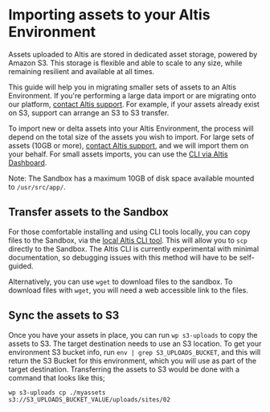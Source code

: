 # Importing assets to your Altis Environment

Assets uploaded to Altis are stored in dedicated asset storage, powered by Amazon S3. This storage is flexible and able to scale to any size, while remaining resilient and available at all times.

This guide will help you in migrating smaller sets of assets to an Altis Environment. If you're performing a large data import or are migrating onto our platform, [contact Altis support](https://docs.altis-dxp.com/guides/getting-help-with-altis/). For example, if your assets already exist on S3, support can arrange an S3 to S3 transfer. 

To import new or delta assets into your Altis Environment, the process will depend on the total size of the assets you wish to import. For large sets of assets (10GB or more), [contact Altis support](https://docs.altis-dxp.com/guides/getting-help-with-altis/), and we will import them on your behalf. For small assets imports, you can use the [CLI via Altis Dashboard](https://docs.altis-dxp.com/cloud/dashboard/cli/).

Note: The Sandbox has a maximum 10GB of disk space available mounted to `/usr/src/app/`.

## Transfer assets to the Sandbox

For those comfortable installing and using CLI tools locally, you can copy files to the Sandbox, via the [local Altis CLI tool](https://github.com/humanmade/altis-cli). This will allow you to `scp` directly to the Sandbox. The Altis CLI is currently experimental with minimal documentation, so debugging issues with this method will have to be self-guided.

Alternatively, you can use `wget` to download files to the sandbox. To download files with `wget`, you will need a web accessible link to the files.

## Sync the assets to S3

Once you have your assets in place, you can run `wp s3-uploads` to copy the assets to S3. The target destination needs to use an S3 location. To get your environment S3 bucket info, run `env | grep S3_UPLOADS_BUCKET`, and this will return the S3 Bucket for this environment, which you will use as part of the target destination. 
Transferring the assets to S3 would be done with a command that looks like this; 

```shell
wp s3-uploads cp ./myassets s3://S3_UPLOADS_BUCKET_VALUE/uploads/sites/02
```


